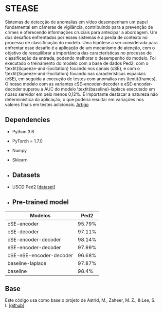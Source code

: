 # STEASE
Sistemas de detecção de anomalias em vídeo desempenham um papel fundamental em câmeras de vigilância, contribuindo para a prevenção de crimes e oferecendo informações cruciais para antecipar a abordagem. Um dos desafios enfrentados por esses sistemas é a perda de contexto no processo de classificação do modelo. Uma hipótese a ser considerada para enfrentar esse desafio é a aplicação de um mecanismo de atenção, com o objetivo de reequilibrar a importância das características no processo de classificação da entrada, podendo melhorar o desempenho do modelo. Foi executado o treinamento do modelo com a base de dados Ped2, com o \textit{Squeeze-and-Excitation} focando nos canais (cSE), e com o \textit{Squeeze-and-Excitation} focando nas características espaciais (eSE), em seguida a execução de testes com anomalias nos \textit{frames}. O nosso modelo com as variantes cSE-encoder-decoder e eSE-encoder-decoder superou a AUC do modelo \textit{baseline}-laplace executado em nosso servidor em pelo menos 0,12\%. É importante destacar a natureza não determinística da aplicação, o que poderia resultar em variações nos valores finais em testes adicionais.
[Artigo]()

## Dependencies
* Python 3.6
* PyTorch = 1.7.0 
* Numpy
* Sklearn

* ## Datasets
* USCD Ped2 [[dataset](https://drive.google.com/file/d/1w1yNBVonKDAp8uxw3idQkUr-a9Gj8yu1/view?usp=sharing)]

* ## Pre-trained model
| Modelos                  | Ped2     |
|--------------------------|----------|
| cSE-encoder              | 95.79%   |
| cSE-decoder              | 97.11%   |
| cSE-encoder-decoder      | 98.14%   |
| eSE-encoder-decoder      | 97.99%   |
| cSE-eSE-encoder-decoder  | 96.68%   |
| baseline-laplace         | 97.87%   |
| baseline                 | 98.4%    |


## Base
Este código usa como base o projeto de Astrid, M., Zaheer, M. Z., & Lee, S. I. [[github](https://github.com/aseuteurideu/STEAL)]
